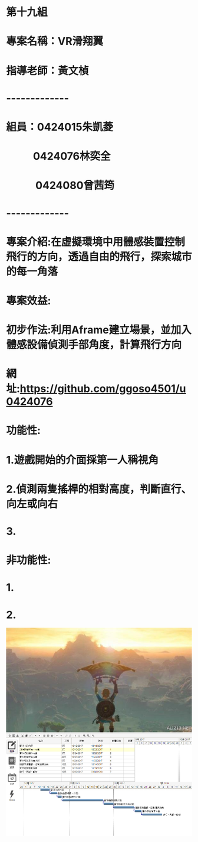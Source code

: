 # 第十九組
# 專案名稱：VR滑翔翼
# 指導老師：黃文楨
# -------------
# 組員：0424015朱凱菱
#              0424076林奕全
#              0424080曾茜筠
# -------------

# 專案介紹:在虛擬環境中用體感裝置控制飛行的方向，透過自由的飛行，探索城市的每一角落
# 專案效益:
# 初步作法:利用Aframe建立場景，並加入體感設備偵測手部角度，計算飛行方向
# 網址:https://github.com/ggoso4501/u0424076
# 功能性:
# 1.遊戲開始的介面採第一人稱視角
# 2.偵測兩隻搖桿的相對高度，判斷直行、向左或向右
# 3.
# 非功能性:
# 1.
# 2.
![](584_2017063035934263.jpg "")
![](甘特圖.png "")
